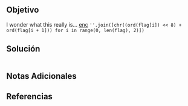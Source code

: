 ## Objetivo
I wonder what this really is... [enc](https://mercury.picoctf.net/static/e47483f88b12f2ab0c46315afc12f64d/enc) `''.join([chr((ord(flag[i]) << 8) + ord(flag[i + 1])) for i in range(0, len(flag), 2)])`

## Solución
```bash

```

## Notas Adicionales


## Referencias
